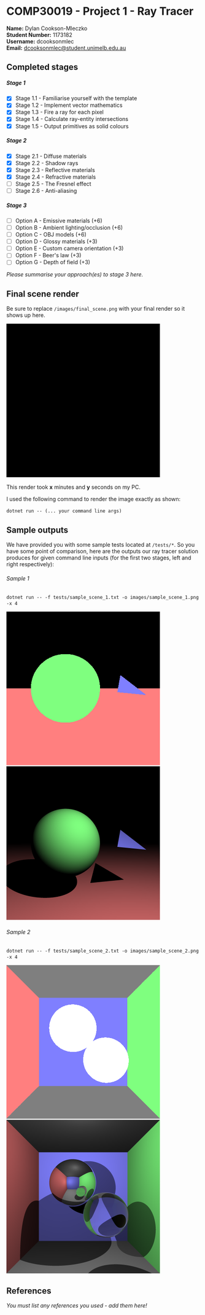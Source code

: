 # COMP30019 - Project 1 - Ray Tracer

**Name:** Dylan Cookson-Mleczko \
**Student Number:** 1173182 \
**Username:** dcooksonmlec \
**Email:** dcooksonmlec@student.unimelb.edu.au

## Completed stages

##### Stage 1

- [x] Stage 1.1 - Familiarise yourself with the template
- [X] Stage 1.2 - Implement vector mathematics
- [X] Stage 1.3 - Fire a ray for each pixel
- [X] Stage 1.4 - Calculate ray-entity intersections
- [X] Stage 1.5 - Output primitives as solid colours

##### Stage 2

- [X] Stage 2.1 - Diffuse materials
- [X] Stage 2.2 - Shadow rays
- [X] Stage 2.3 - Reflective materials
- [X] Stage 2.4 - Refractive materials
- [ ] Stage 2.5 - The Fresnel effect
- [ ] Stage 2.6 - Anti-aliasing

##### Stage 3

- [ ] Option A - Emissive materials (+6)
- [ ] Option B - Ambient lighting/occlusion (+6)
- [ ] Option C - OBJ models (+6)
- [ ] Option D - Glossy materials (+3)
- [ ] Option E - Custom camera orientation (+3)
- [ ] Option F - Beer's law (+3)
- [ ] Option G - Depth of field (+3)

*Please summarise your approach(es) to stage 3 here.*

## Final scene render

Be sure to replace ```/images/final_scene.png``` with your final render so it
shows up here.

![My final render](images/final_scene.png)

This render took **x** minutes and **y** seconds on my PC.

I used the following command to render the image exactly as shown:

```
dotnet run -- (... your command line args)
```

## Sample outputs

We have provided you with some sample tests located at ```/tests/*```. So you
have some point of comparison, here are the outputs our ray tracer solution
produces for given command line inputs (for the first two stages, left and right
respectively):

###### Sample 1

```
dotnet run -- -f tests/sample_scene_1.txt -o images/sample_scene_1.png -x 4
```

<p float="left">
  <img src="images/sample_scene_1_s1.png" />
  <img src="images/sample_scene_1_s2.png" /> 
</p>

###### Sample 2

```
dotnet run -- -f tests/sample_scene_2.txt -o images/sample_scene_2.png -x 4
```

<p float="left">
  <img src="images/sample_scene_2_s1.png" />
  <img src="images/sample_scene_2_s2.png" /> 
</p>

## References

*You must list any references you used - add them here!*
